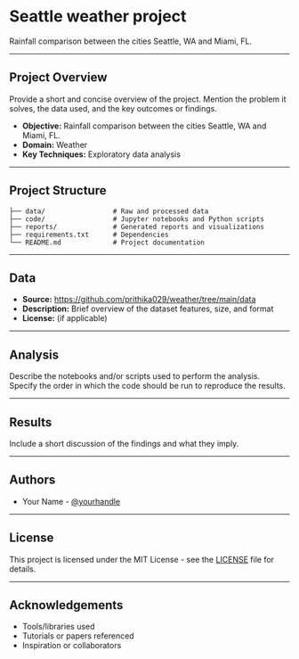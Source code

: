# Seattle weather project

Rainfall comparison between the cities Seattle, WA and Miami, FL.

---

## Project Overview

Provide a short and concise overview of the project. Mention the problem it solves, the data used, and the key outcomes or findings.

- **Objective:** Rainfall comparison between the cities Seattle, WA and Miami, FL.
- **Domain:** Weather
- **Key Techniques:** Exploratory data analysis

---

## Project Structure

```
├── data/                 # Raw and processed data
├── code/                 # Jupyter notebooks and Python scripts
├── reports/              # Generated reports and visualizations
├── requirements.txt      # Dependencies
└── README.md             # Project documentation
```

---

## Data

- **Source:** https://github.com/prithika029/weather/tree/main/data
- **Description:** Brief overview of the dataset features, size, and format
- **License:** (if applicable)

---

## Analysis

Describe the notebooks and/or scripts used to perform the analysis. Specify the order in which the code should be run to reproduce the results.

---

## Results

Include a short discussion of the findings and what they imply.

---

## Authors

- Your Name - [@yourhandle](https://github.com/yourhandle)

---

## License

This project is licensed under the MIT License - see the [LICENSE](LICENSE) file for details.

---

## Acknowledgements

- Tools/libraries used
- Tutorials or papers referenced
- Inspiration or collaborators
